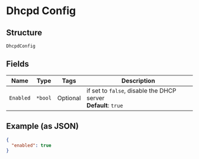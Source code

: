 
# Dhcpd Config

## Structure

`DhcpdConfig`

## Fields

| Name | Type | Tags | Description |
|  --- | --- | --- | --- |
| `Enabled` | `*bool` | Optional | if set to `false`, disable the DHCP server<br>**Default**: `true` |

## Example (as JSON)

```json
{
  "enabled": true
}
```

